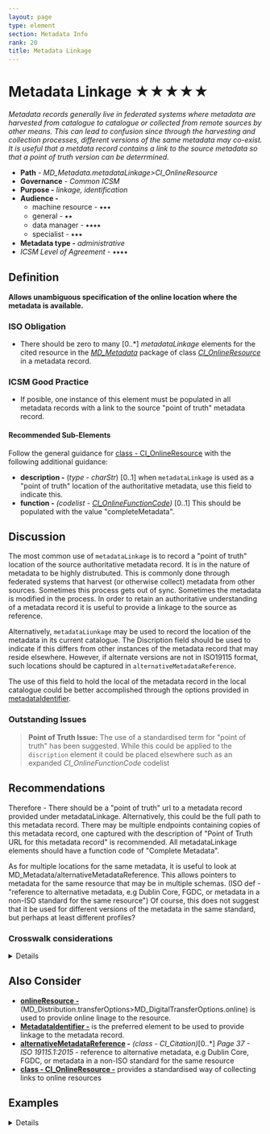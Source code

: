 ```yaml
---
layout: page
type: element
section: Metadata Info
rank: 20
title: Metadata Linkage
---
```

# Metadata Linkage ★★★★★

*Metadata records generally live in federated systems where metadata are harvested from catalogue to catalogue or collected from remote sources by other means.  This can lead to confusion since through the harvesting and collection processes, different versions of the same metadata may co-exist. It is useful that a metdata record contains a link to the source metadata so that a point of truth version can be deterrmined.*

- **Path** - *MD_Metadata.metadataLinkage>CI_OnlineResource*
- **Governance** -  *Common ICSM*
- **Purpose -** *linkage, identification*
- **Audience -**
  - machine resource - ⭑⭑⭑
  - general - ⭑⭑
  - data manager - ⭑⭑⭑⭑
  - specialist - ⭑⭑⭑
- **Metadata type -** *administrative*
- *ICSM Level of Agreement* - ⭑⭑⭑⭑

## Definition
**Allows unambiguous specification of the online location where the metadata is available.**

### ISO Obligation
- There should be zero to many [0..\*] *metadataLinkage* elements for the cited resource in the  *[MD_Metadata](./class-MD_Metadata)* package of class *[CI_OnlineResource](./class-CI_OnlineResource)* in a metadata record.

### ICSM Good Practice
- If posible, one instance of this element must be populated in all metadata records with a link to the source "point of truth" metadata record.

#### Recommended Sub-Elements
Follow the general guidance for [class - CI_OnlineResource](./class-CI_OnlineResource) with the following additional guidance:
- **description -** (*type - charStr*) [0..1] when `metadataLinkage` is used as a "point of truth" location of the authoritative metadata, use this field to indicate this.
- **function -** *(codelist - [CI_OnlineFunctionCode](http://wiki.esipfed.org/index.php/ISO_19115-3_Codelists#CI_OnLineFunctionCode))* [0..1] This should be populated with the value "completeMetadata".

## Discussion
The most common use of `metadataLinkage` is to record a "point of truth" location of the source authoritative metadata record. It is in the nature of metadata to be highly distrubuted.  This is commonly done through federated systems that harvest (or otherwise collect) metadata from other sources. Sometimes this process gets out of sync. Sometimes the metadata is modified in the process. In order to retain an authoritative understanding of a metadata record it is useful to provide a linkage to the source as reference.

Alternatively, `metadataLiunkage` may be used to record the location of the metadata in its current catalogue. The Discription field should be used to indicate if this differs from other instances of the metadata record that may reside elsewhere. However, if alternate versions are not in ISO19115 format, such locations should be captured in `alternativeMetadataReference`.

The use of this field to hold the local of the metadata record in the local catalogue could be better accomplished through the options provided in [metadataIdentifier](./MetadataIdentifier).

### Outstanding Issues

> **Point of Truth Issue:**
The use of a standardised term for "point of truth" has been suggested. While this could be applied to the `discription` element it could be placed elsewhere such as an expanded *CI_OnlineFunctionCode* codelist

## Recommendations

Therefore - There should be a "point of truth" url to a metadata record provided under metadataLinkage. Alternatively, this could be the full path to this metadata record. There may be multiple endpoints containing copies of this metadata record, one captured with the description of "Point of Truth URL for this metadata record" is recommended.
All metadataLinkage elements should have a function code of "Complete Metadata".

As for multiple locations for the same metadata, it is useful to look at MD_Metadata/alternativeMetadataReference. This allows pointers to metadata for the same resource that may be in multiple schemas. (ISO def - "reference to alternative metadata, e.g Dublin Core, FGDC, or metadata in a non-ISO standard for the same resource") Of course, this does not suggest that it be used for different versions of the metadata in the same standard, but perhaps at least different profiles?

### Crosswalk considerations

<details>

#### ISO19139
This is a new element that allows unambiguous specification of the online location where the metadata is available.

#### Dublin core / CKAN / data.govt.nz
In Dublin core the identifier element is described as holding a reference to the resource (not the metadata). However in the case of metadata records harvested by s higher level CKAN like catalogue, we view the complete metadata record as the resource. It is also standard practice that the DC Identifier field be resolvable. For a Dublin core metadata harvested via CSW from a ISO 19115-1 record, it is important that that record links to something that can be derefewrenced. That something is held in the identifier field and should be the location URL/URI for the metadata.  IF the ISO 19115-1 identifier element is only a unresolvable UUID, the metadataLinkage element may be a better choice to populate the DC Identifier field.

#### DCAT
May map to `dct:identifier` if `metadataIdentifier` is unresolvable

#### RIF-CS
May map to `Key Identifier` if `metadataIdentifier` is unresolvable

</details>

## Also Consider
- **[onlineResource -](./DistributionInfo)** (MD_Distribution.transferOptions>MD_DigitalTransferOptions.online) is used to provide online linage to the resource. 
- **[MetadataIdentifier -](./MetadataIdentifier)** is the preferred element to be used to provide linkage to the metadata record.
- **[alternativeMetadataReference](http://geos.whu.edu.cn/ont/iso19115/metadata.html#d4e52) -** *(class - CI_Citation)*[0..\*] *Page 37 - ISO 19115.1:2015* - reference to alternative metadata, e.g Dublin Core, FGDC, or metadata in a non-ISO standard for the same resource
- **[class - CI_OnlineResource -](./class-CI_OnlineResource)** provides a standardised way of collecting links to online resources 


## Examples

<details>

### XML

```
<mdb:MD_Metadata>
....
  <mdb:metadataLinkage>
    <cit:CI_OnlineResource>
      <cit:linkage>
        <gco:CharacterString>http://geodata.nz/geonetwork/srv/eng//metadata/314eb989-3771-4c24-a399-d22631973279</gco:CharacterString>
      </cit:linkage>
      <cit:description>
        <gco:CharacterString>Point of truth URL of this metadata record</gco:CharacterString>
      </cit:description>
      <cit:function>
        <cit:CI_OnLineFunctionCode codeList="http://standards.iso.org/ittf/PubliclyAvailableStandards/ISO_19139_Schemas/resources/codelist/ML_gmxCodelists.xml#CI_OnLineFunctionCode" codeListValue="completeMetadata"/>
      </cit:function>
    </cit:CI_OnlineResource>
  </mdb:metadataLinkage>
....
</mdb:MD_Metadata>
```

### UML diagrams
Recommended elements highlighted in Yellow

![MDLinkage](../images/MetadataLinkageUML.png)

</details>
